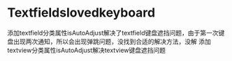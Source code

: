# Textfieldslovedkeyboard
添加textfield分类属性isAutoAdjust解决了textfield键盘遮挡问题，由于第一次键盘出现两次通知，所以会出现弹跳问题，没找到合适的解决方法，没解
添加textview分类属性isAutoAdjust解决textview键盘遮挡问题
